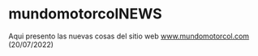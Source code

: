 # mundomotorcolNEWS
Aqui presento las nuevas cosas del sitio web www.mundomotorcol.com (20/07/2022)
